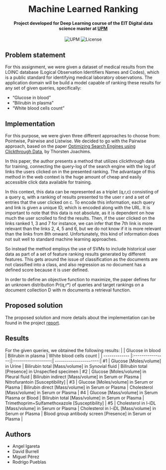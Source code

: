 <h1 align="center">Machine Learned Ranking</h1>
<h4 align="center">Project developed for Deep Learning course of the EIT Digital data science master at <a href="https://www.upm.es/">UPM</a></h4>

<p align="center">
  <img alt="UPM" src="https://img.shields.io/badge/EIT%20Digital-UPM-blue?style=flat-square">
  <img alt="License" src="https://img.shields.io/github/license/angeligareta/image-processing-overview?style=flat-square" />
</p>

## Problem statement
For this assignment, we were given a dataset of medical results from the LOINC database (Logical Observation Identifiers Names and Codes), which is a public standard for identifying medical laboratory observations. The application domain will be build a model capable of ranking these results for any set of given queries, specifically:
- “Glucose in blood”
- “Bilirubin in plasma”
- “White blood cells count”

## Implementation
For this purpose, we were given three different approaches to choose from: Pointwise, Pairwise and
Listwise. We decided to go with the Pairwise approach, based on the paper [Optimizing Search Engines using Clickthrough Data](https://www.cs.cornell.edu/people/tj/publications/joachims_02c.pdf), by Thorsten Joachims.

In this paper, the author presents a method that utilizes clickthrough data for training, connecting
the query-log of the search engine with the log of links the users clicked on in the presented ranking.
The advantage of this method in the web context is the huge amount of cheap and easily accessible click
data available for training.

In this context, this data can be represented as a triplet (q,r,c) consisting of a query q, with a
ranking of results presented to the user r and a set of entries that the user clicked on c. To encode
this information, each query and link is given a unique ID, which is encoded along with the URL. It is
important to note that this data is not absolute, as it is dependent on how much the user scrolled to find
the results. Then, if the user clicked on the links ranked 1, 3 and 7 for instance, we can infer that the
7th link is more relevant than the links 2, 4, 5 and 6, but we do not know if it is more relevant than the
links from 8th onward. Unfortunately, this kind of information does not suit well to standard machine
learning approaches.

So instead the method employs the use of SVMs to include historical user data as part of a set of
feature ranking results generated by different features. This gets around the issue of classification as the
documents are not classified into a class, and also regression as no document has a defined score because
it is user defined.

In order to define an objective function to maximize, the paper defines for an unknown distribution
Pr(q,r*) of queries and target rankings on a document collection D with m documents a retrieval function.

## Proposed solution
The proposed solution and more details about the implementation can be found in the project [report](docs/report.pdf).

## Results
For the given queries, we obtained the following results:
|               | Glucose in blood | Bilirubin in plasma | White blood cells count |
| ------------- |:----------------:|:-------------------:| ----------------------:|
#1 | Glucose [Moles/volume] in Urine | Bilirubin total [Mass/volume] in Synovial fluid | Billrubin total [Presence] in Unspecfied specimen |
#2 | Glucose [Moles/volume] in Pleural fluid | Bilirubin indirect [Mass/volume] in Serum or Plasma | Nitrofurantoin [Susceptibility] |
#3 | Glucose [Moles/volume] in Serum or Plasma | Bilirubin direct [Mass/volume] in Serum or Plasma | Cholesterol [Mass/volume] in Serum or Plasma |
#4 | Glucose [Mass/volume] in Serum Plasma or Blood | Bilirubin total [Mass/volume] in Serum or Plasma | Trimethoprim+Sulfamethoxazole [Susceptibility] |
#5 | Cholesterol in l-iDL [Mass/volume] in Serum or Plasma | Cholesterol in l-iDL [Mass/volume] in Serum or Plasma | Blood group antibody screen [Presence] in Serum or Plasma |


## Authors
- Angel Igareta
- David Burrell
- Miguel Pérez
- Rodrigo Pueblas
